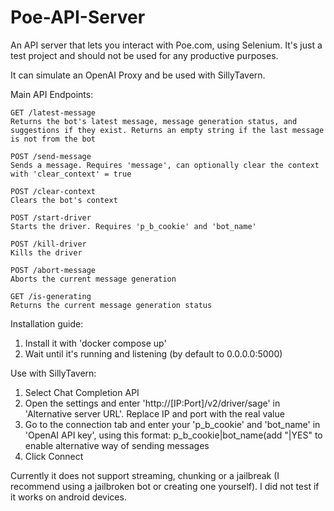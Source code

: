 # Poe-API-Server
 An API server that lets you interact with Poe.com, using Selenium. It's just a test project and should not be used for any productive purposes.

It can simulate an OpenAI Proxy and be used with SillyTavern.

Main API Endpoints:

    GET /latest-message
    Returns the bot's latest message, message generation status, and suggestions if they exist. Returns an empty string if the last message is not from the bot

    POST /send-message
    Sends a message. Requires 'message', can optionally clear the context with 'clear_context' = true

    POST /clear-context
    Clears the bot's context

    POST /start-driver
    Starts the driver. Requires 'p_b_cookie' and 'bot_name'

    POST /kill-driver
    Kills the driver

    POST /abort-message
    Aborts the current message generation

    GET /is-generating
    Returns the current message generation status

Installation guide:
1. Install it with 'docker compose up'
2. Wait until it's running and listening (by default to 0.0.0.0:5000)

Use with SillyTavern:
1. Select Chat Completion API
2. Open the settings and enter 'http://[IP:Port]/v2/driver/sage' in 'Alternative server URL'. Replace IP and port with the real value
2. Go to the connection tab and enter your 'p_b_cookie' and 'bot_name' in 'OpenAI API key', using this format: p_b_cookie|bot_name(add "|YES" to enable alternative way of sending messages
3. Click Connect

Currently it does not support streaming, chunking or a jailbreak (I recommend using a jailbroken bot or creating one yourself).
I did not test if it works on android devices.
